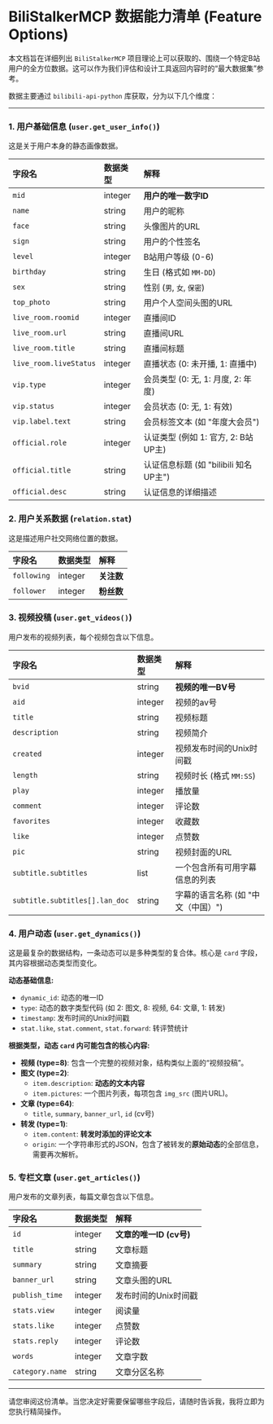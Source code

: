 # BiliStalkerMCP 数据能力清单 (Feature Options)

本文档旨在详细列出 `BiliStalkerMCP` 项目理论上可以获取的、围绕一个特定B站用户的全方位数据。这可以作为我们评估和设计工具返回内容时的“最大数据集”参考。

数据主要通过 `bilibili-api-python` 库获取，分为以下几个维度：

---

### 1. 用户基础信息 (`user.get_user_info()`)

这是关于用户本身的静态画像数据。

| 字段名 | 数据类型 | 解释 |
| :--- | :--- | :--- |
| `mid` | integer | **用户的唯一数字ID** |
| `name` | string | 用户的昵称 |
| `face` | string | 头像图片的URL |
| `sign` | string | 用户的个性签名 |
| `level` | integer | B站用户等级 (0-6) |
| `birthday` | string | 生日 (格式如 `MM-DD`) |
| `sex` | string | 性别 (`男`, `女`, `保密`) |
| `top_photo` | string | 用户个人空间头图的URL |
| `live_room.roomid` | integer | 直播间ID |
| `live_room.url` | string | 直播间URL |
| `live_room.title` | string | 直播间标题 |
| `live_room.liveStatus`| integer | 直播状态 (0: 未开播, 1: 直播中) |
| `vip.type` | integer | 会员类型 (0: 无, 1: 月度, 2: 年度) |
| `vip.status` | integer | 会员状态 (0: 无, 1: 有效) |
| `vip.label.text` | string | 会员标签文本 (如 "年度大会员") |
| `official.role` | integer | 认证类型 (例如 1: 官方, 2: B站UP主) |
| `official.title` | string | 认证信息标题 (如 "bilibili 知名UP主") |
| `official.desc` | string | 认证信息的详细描述 |

### 2. 用户关系数据 (`relation.stat`)

这是描述用户社交网络位置的数据。

| 字段名 | 数据类型 | 解释 |
| :--- | :--- | :--- |
| `following` | integer | **关注数** |
| `follower` | integer | **粉丝数** |

### 3. 视频投稿 (`user.get_videos()`)

用户发布的视频列表，每个视频包含以下信息。

| 字段名 | 数据类型 | 解释 |
| :--- | :--- | :--- |
| `bvid` | string | **视频的唯一BV号** |
| `aid` | integer | 视频的av号 |
| `title` | string | 视频标题 |
| `description` | string | 视频简介 |
| `created` | integer | 视频发布时间的Unix时间戳 |
| `length` | string | 视频时长 (格式 `MM:SS`) |
| `play` | integer | 播放量 |
| `comment` | integer | 评论数 |
| `favorites` | integer | 收藏数 |
| `like` | integer | 点赞数 |
| `pic` | string | 视频封面的URL |
| `subtitle.subtitles`| list | 一个包含所有可用字幕信息的列表 |
| `subtitle.subtitles[].lan_doc` | string | 字幕的语言名称 (如 "中文（中国）") |

### 4. 用户动态 (`user.get_dynamics()`)

这是最复杂的数据结构，一条动态可以是多种类型的复合体。核心是 `card` 字段，其内容根据动态类型而变化。

**动态基础信息:**
- `dynamic_id`: 动态的唯一ID
- `type`: 动态的数字类型代码 (如 2: 图文, 8: 视频, 64: 文章, 1: 转发)
- `timestamp`: 发布时间的Unix时间戳
- `stat.like`, `stat.comment`, `stat.forward`: 转评赞统计

**根据类型，动态 `card` 内可能包含的核心内容:**
- **视频 (type=8)**: 包含一个完整的视频对象，结构类似上面的“视频投稿”。
- **图文 (type=2)**: 
    - `item.description`: **动态的文本内容**
    - `item.pictures`: 一个图片列表，每项包含 `img_src` (图片URL)。
- **文章 (type=64)**: 
    - `title`, `summary`, `banner_url`, `id` (cv号)
- **转发 (type=1)**: 
    - `item.content`: **转发时添加的评论文本**
    - `origin`: 一个字符串形式的JSON，包含了被转发的**原始动态**的全部信息，需要再次解析。

### 5. 专栏文章 (`user.get_articles()`)

用户发布的文章列表，每篇文章包含以下信息。

| 字段名 | 数据类型 | 解释 |
| :--- | :--- | :--- |
| `id` | integer | **文章的唯一ID (cv号)** |
| `title` | string | 文章标题 |
| `summary` | string | 文章摘要 |
| `banner_url` | string | 文章头图的URL |
| `publish_time` | integer | 发布时间的Unix时间戳 |
| `stats.view` | integer | 阅读量 |
| `stats.like` | integer | 点赞数 |
| `stats.reply` | integer | 评论数 |
| `words` | integer | 文章字数 |
| `category.name` | string | 文章分区名称 |

---

请您审阅这份清单。当您决定好需要保留哪些字段后，请随时告诉我，我将立即为您执行精简操作。
